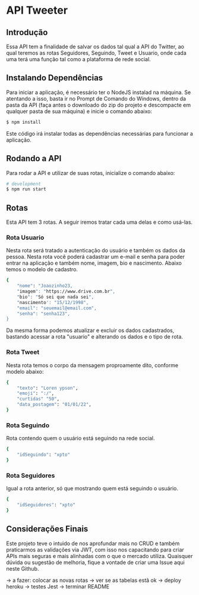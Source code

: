 # API Tweeter #



## Introdução ##

Essa API tem a finalidade de salvar os dados tal qual a API do Twitter, ao qual teremos as rotas
Seguidores, Seguindo, Tweet e Usuario, onde cada uma terá uma função tal como a plataforma
de rede social.


## Instalando Dependências ##

Para iniciar a aplicação, é necessário ter o NodeJS instalad na máquina.
Se atentando a isso, basta ir no Prompt de Comando do Windows, dentro da pasta da API (faça antes
o downloado do zip do projeto e descompacte em qualquer pasta de sua máquina) e inicie o comando
abaixo:

```bash
$ npm install
```
Este código irá instalar todas as dependências necessárias para funcionar a aplicação.


## Rodando a API ##

Para rodar a API e utilizar de suas rotas, inicialize o comando abaixo:

```bash
# development
$ npm run start
```

## Rotas ##

Esta API tem 3 rotas. A seguir iremos tratar cada uma delas e como usá-las.


### Rota Usuario ###

Nesta rota será tratado a autenticação do usuário e também os dados da pessoa. Nesta rota você
poderá cadastrar um e-mail e senha para poder entrar na aplicação e também nome, imagem, bio e
nascimento. Abaixo temos o modelo de cadastro.

```bash
{
	"nome": "Joaozinho23,
	"imagem": "https://www.drive.com.br",
	"bio": "Só sei que nada sei",
	"nascimento': "15/12/1998",
	"email": "seuemail@email.com",
	"senha": "senha123",
}
```

Da mesma forma podemos atualizar e excluir os dados cadastrados, bastando acessar a rota
"usuario" e alterando os dados e o tipo de rota.


### Rota Tweet ###

Nesta rota temos o corpo da mensagem proproamente dito, conforme modelo abaixo:

```bash
{
	"texto": "Loren ypson",
	"emoji": ":/",
	"curtidas" "50",
	"data_postagem": "01/01/22",
}
```

### Rota Seguindo ###

Rota contendo quem o usuário está seguindo na rede social.

```bash
{
	"idSeguindo": "xpto"
}
```

### Rota Seguidores ###

Igual a rota anterior, só que mostrando quem está seguindo o usuário.

```bash
{
	"idSeguidores": "xpto"
}
```

## Considerações Finais ##

Este projeto teve o intuido de nos aprofundar mais no CRUD e também praticarmos as validações via JWT, com isso nos capacitando para criar APIs mais seguras e mais alinhadas
com o que o mercado utiliza. Quaisquer dúvida ou sugestão de melhoria, fique a vontade de criar uma Issue aqui neste Github.


-> a fazer: colocar as novas rotas
-> ver se as tabelas estã ok
-> deploy heroku
-> testes Jest
-> terminar README